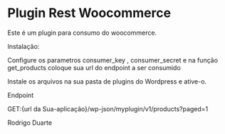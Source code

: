 # Plugin Rest Woocommerce
Este é um plugin para consumo do woocommerce.

Instalação:

Configure os parametros consumer_key , consumer_secret e na função get_products coloque sua url do endpoint  a ser consumido 

Instale os arquivos na sua pasta de plugins do Wordpress e ative-o.

Endpoint

GET:{url da Sua-aplicação}/wp-json/myplugin/v1/products?paged=1

Rodrigo Duarte 
